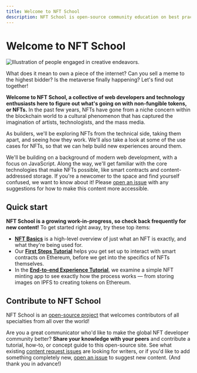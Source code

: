 ```yaml
---
title: Welcome to NFT School
description: NFT School is open-source community education on best practices and how-tos for developers in the non-fungible token space.
---
```

 # Welcome to NFT School

![Illustration of people engaged in creative endeavors.](./images/welcome/welcome-to-nft-school.svg)

What does it mean to own a piece of the internet? Can you sell a meme to the highest bidder? Is the metaverse finally happening? Let's find out together!

**Welcome to NFT School, a collective of web developers and technology enthusiasts here to figure out what's going on with non-fungible tokens, or NFTs.** In the past few years, NFTs have gone from a niche concern within the blockchain world to a cultural phenomenon that has captured the imagination of artists, technologists, and the mass media.

As builders, we'll be exploring NFTs from the technical side, taking them apart, and seeing how they work. We'll also take a look at some of the use cases for NFTs, so that we can help build new experiences around them.

We'll be building on a background of modern web development, with a focus on JavaScript. Along the way, we'll get familiar with the core technologies that make NFTs possible, like smart contracts and content-addressed storage. If you're a newcomer to the space and find yourself confused, we want to know about it! Please [open an issue](https://github.com/web3-storage/docs/issues/new?assignees=&labels=need%2Ftriage&template=open-an-issue.md&title=%5BCLARIFICATION+NEEDED%5D+%28add+your+title+here%21%29) with any suggestions for how to make this content more accessible.

 ## Quick start

**NFT School is a growing work-in-progress, so check back frequently for new content!** To get started right away, try these top items:

- [**NFT Basics**](./concepts/non-fungible-tokens.md) is a high-level overview of just what an NFT is exactly, and what they're being used for.
- Our [**First Steps Tutorial**](./tutorial/first-steps.md) helps you get set up to interact with smart contracts on Ethereum, before we get into the specifics of NFTs themselves.
- In the [**End-to-end Experience Tutorial**](./tutorial/end-to-end-experience.md), we examine a simple NFT minting app to see exactly how the process works — from storing images on IPFS to creating tokens on Ethereum.

 ## Contribute to NFT School

 NFT School is an [open-source project](https://github.com/web3-storage/docs/) that welcomes contributors of all specialties from all over the world!

 Are you a great communicator who'd like to make the global NFT developer community better? **Share your knowledge with your peers** and contribute a tutorial, how-to, or concept guide to this open-source site. See what existing [content request issues](https://github.com/web3-storage/docs/issues?q=is%3Aissue+is%3Aopen+label%3Atopic%2Fdesign-content) are looking for writers, or if you'd like to add something completely new, [open an issue](https://github.com/web3-storage/docs/issues/new?assignees=&labels=need%2Ftriage&template=content-or-feature-suggestion.md&title=%5BCONTENT+REQUEST%5D+%28add+your+title+here%21%29) to suggest new content. (And thank you in advance!)
